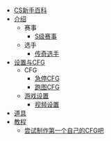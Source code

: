 
* [CS新手百科](README.md)
* [介绍](介绍/README.md)
  * 赛事
    * [S级赛事](介绍/Stier.md)
  * 选手
    * [传奇选手](介绍/Legends.md)
* [设置与CFG](设置与CFG/README.md)
  * CFG
    * [急停CFG](设置与CFG/QUICKSTOP.md)
    * [跑图CFG](设置与CFG/INTRO.md)
  * [游戏设置](设置与CFG/Game%20Settings/README.md)
    * [视频设置](设置与CFG/Game%20Settings/VIDEO.md)
* [道具](道具/README.md)
* [教程](教程/README.md)
  * [尝试制作第一个自己的CFG吧](教程/JUMP.md)